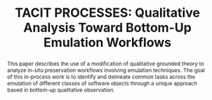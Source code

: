---
abstract: This paper describes the use of a modification of qualitative grounded theory
  to analyze in-situ preservation workflows involving emulation techniques. The goal
  of this in-process work is to identify and delineate common tasks across the emulation
  of different classes of software objects through a unique approach based in bottom-up
  qualitative observation.
creators:
- Eric Kaltman
- Adam Larson
date: null
document_url: https://www.ideals.illinois.edu/items/128333/bitstreams/429031/data.pdf
grand_parent: iPRES
institutions: []
keywords:
- emulation
- digital preservation
- qualitative analysis
- grounded theory
landing_page_url: https://hdl.handle.net/2142/121130
language: eng
layout: publication
license: CC-BY 4.0 International
notes_url: null
parent: iPRES 2023
publication_type: paper
size: null
slides_url: https://hdl.handle.net/2142/121659
source_name: iPRES
stream_url: null
title: 'TACIT PROCESSES: Qualitative Analysis Toward Bottom-Up Emulation Workflows'
year: 2023
---
